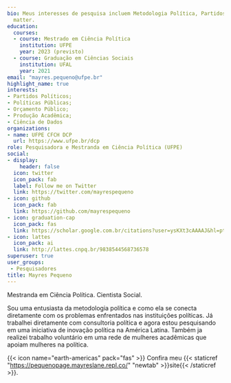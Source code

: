 ```yaml
---
bio: Meus interesses de pesquisa incluem Metodologia Política, Partidos Políticos, Políticas Públicas, Ciência de Dados.
  matter.
education:
  courses:
  - course: Mestrado em Ciência Política 
    institution: UFPE
    year: 2023 (previsto)
  - course: Graduação em Ciências Sociais
    institution: UFAL
    year: 2021
email: "mayres.pequeno@ufpe.br"
highlight_name: true
interests:
- Partidos Políticos;
- Políticas Públicas;
- Orçamento Público;
- Produção Acadêmica;
- Ciência de Dados
organizations:
- name: UFPE CFCH DCP
  url: https://www.ufpe.br/dcp
role: Pesquisadora e Mestranda em Ciência Política (UFPE)
social:
- display:
    header: false
  icon: twitter
  icon_pack: fab
  label: Follow me on Twitter
  link: https://twitter.com/mayrespequeno
- icon: github
  icon_pack: fab
  link: https://github.com/mayrespequeno
- icon: graduation-cap
  icon_pack: fas
  link: https://scholar.google.com.br/citations?user=ysKXt3cAAAAJ&hl=pt-PT&oi=ao
- icon: lattes
  icon_pack: ai
  link: http://lattes.cnpq.br/9838544568736578
superuser: true
user_groups:
 - Pesquisadores
title: Mayres Pequeno
---
```


Mestranda em Ciência Política. Cientista Social.

Sou uma entusiasta da metodologia política e como ela se conecta diretamente com os problemas enfrentados nas instituições políticas.
Já trabalhei diretamente com consultoria política e agora estou pesquisando em uma iniciativa de inovação política na América Latina. Também ja realizei trabalho voluntário em uma rede de mulheres acadêmicas que apoiam mulheres na política.

{{< icon name="earth-americas" pack="fas" >}} Confira meu {{< staticref "https://pequenopage.mayreslane.repl.co/" "newtab" >}}site{{< /staticref >}}.
